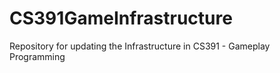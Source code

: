 # CS391GameInfrastructure
Repository for updating the Infrastructure in CS391 - Gameplay Programming
